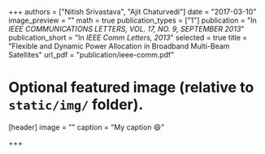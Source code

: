 +++
authors = ["Nitish Srivastava", "Ajit Chaturvedi"]
date = "2017-03-10"
image_preview = ""
math = true
publication_types = ["1"]
publication = "In *IEEE COMMUNICATIONS LETTERS, VOL. 17, NO. 9, SEPTEMBER 2013*"
publication_short = "In *IEEE Comm Letters, 2013*"
selected = true
title = "Flexible and Dynamic Power Allocation in Broadband Multi-Beam Satellites"
url_pdf = "publication/ieee-comm.pdf"

# Optional featured image (relative to `static/img/` folder).
[header]
image = ""
caption = "My caption :smile:"

+++

